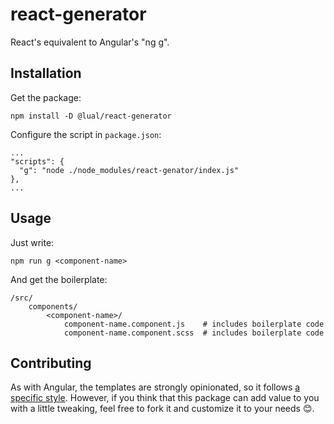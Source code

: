 # react-generator

React's equivalent to Angular's "ng g".

## Installation

Get the package:
```
npm install -D @lual/react-generator
```

Configure the script in `package.json`:
```
...
"scripts": {
  "g": "node ./node_modules/react-genator/index.js"
},
...
```

## Usage

Just write:
```
npm run g <component-name>
```

And get the boilerplate:
```
/src/
    components/
        <component-name>/
            component-name.component.js    # includes boilerplate code
            component-name.component.scss  # includes boilerplate code
```

## Contributing

As with Angular, the templates are strongly opinionated, so it follows [a specific style](https://github.com/lualparedes/frontend-methodology). However, if you think that this package can add value to you with a little tweaking, feel free to fork it and customize it to your needs :blush:.